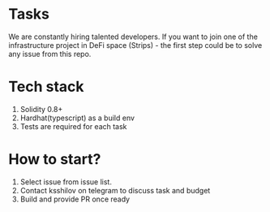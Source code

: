 # Tasks
We are constantly hiring talented developers. If you want to join one of the infrastructure project in DeFi space (Strips) - the first step could be to solve any issue from this repo.

# Tech stack
1. Solidity 0.8+
2. Hardhat(typescript) as a build env
3. Tests are required for each task

# How to start?
1. Select issue from issue list. 
2. Contact ksshilov on telegram to discuss task and budget
3. Build and provide PR once ready
